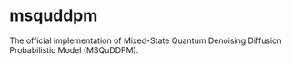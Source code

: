 # msquddpm
The official implementation of Mixed-State Quantum Denoising Diffusion Probabilistic Model (MSQuDDPM).
